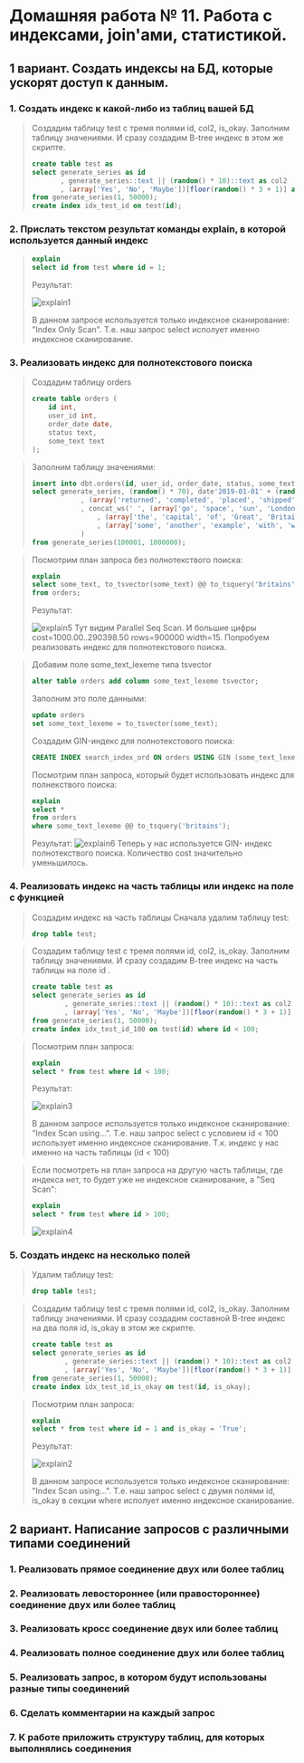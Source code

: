 # Домашняя работа № 11. Работа с индексами, join'ами, статистикой.

## 1 вариант. Создать индексы на БД, которые ускорят доступ к данным.

### 1. Создать индекс к какой-либо из таблиц вашей БД
> Создадим таблицу test с тремя полями id, col2, is_okay. Заполним таблицу значениями. И сразу создадим B-tree индекс в этом же скрипте.
> ```sql
> create table test as 
> select generate_series as id
>        , generate_series::text || (random() * 10)::text as col2 
>        , (array['Yes', 'No', 'Maybe'])[floor(random() * 3 + 1)] as is_okay
> from generate_series(1, 50000);
> create index idx_test_id on test(id);
> ```

### 2. Прислать текстом результат команды explain, в которой используется данный индекс
> ```sql
> explain
> select id from test where id = 1;
> ```
> Результат:
>
> <image src="images/explain1.png" alt="explain1">
>
> В данном запросе используется только индексное сканирование: "Index Only Scan". Т.е. наш запрос select исполует именно индексное сканирование.

### 3. Реализовать индекс для полнотекстового поиска
> Создадим таблицу orders
> ```sql
> create table orders (
>     id int,
>     user_id int,
>     order_date date,
>     status text,
>     some_text text
> );
> ```

> Заполним таблицу значениями:
> ```sql
> insert into dbt.orders(id, user_id, order_date, status, some_text)
> select generate_series, (random() * 70), date'2019-01-01' + (random() * 300)::int as order_date
>         	  , (array['returned', 'completed', 'placed', 'shipped'])[(random() * 4)::int]
>             , concat_ws(' ', (array['go', 'space', 'sun', 'London'])[(random() * 5)::int]
>                 , (array['the', 'capital', 'of', 'Great', 'Britain'])[(random() * 6)::int]
>                 , (array['some', 'another', 'example', 'with', 'words'])[(random() * 6)::int]
>             )
> from generate_series(100001, 1000000);
> ```

> Посмотрим план запроса без полнотекствого поиска:
> ```sql
> explain
> select some_text, to_tsvector(some_text) @@ to_tsquery('britains')
> from orders;
> ```
> Результат:
>
> <image src="images/explain5.png" alt="explain5">
> Тут видим Parallel Seq Scan. И большие цифры cost=1000.00..290398.50 rows=900000 width=15. Попробуем реализовать индекс для полнотекстового поиска. 

> Добавим поле some_text_lexeme типа tsvector
> ```sql
> alter table orders add column some_text_lexeme tsvector;
> ```
>
> Заполним это поле данными:
> ```sql
> update orders
> set some_text_lexeme = to_tsvector(some_text);
> ```
>
> Создадим GIN-индекс для полнотекстового поиска:
> ```sql
> CREATE INDEX search_index_ord ON orders USING GIN (some_text_lexeme);
> ```
>
> Посмотрим план запроса, который будет использовать индекс для полнекствого поиска:
> ```sql
> explain
> select *
> from orders
> where some_text_lexeme @@ to_tsquery('britains');
> ```
> Результат:
> <image src="images/explain6.png" alt="explain6">
> Теперь у нас используется GIN- индекс полнотекствого поиска. Количество cost значительно уменьшилось.

### 4. Реализовать индекс на часть таблицы или индекс на поле с функцией
> Создадим индекс на часть таблицы
> Сначала удалим таблицу test:
> ```sql
> drop table test;
> ```

> Создадим таблицу test с тремя полями id, col2, is_okay. Заполним таблицу значениями. И сразу создадим B-tree индекс на часть таблицы на поле id .
> ```sql
> create table test as 
> select generate_series as id
>         , generate_series::text || (random() * 10)::text as col2 
>         , (array['Yes', 'No', 'Maybe'])[floor(random() * 3 + 1)] as is_okay
> from generate_series(1, 50000);
> create index idx_test_id_100 on test(id) where id < 100;
> ```

> Посмотрим план запроса:
> ```sql
> explain
> select * from test where id < 100;
> ```
> Результат:
>
> <image src="images/explain3.png" alt="explain3">
>
> В данном запросе используется только индексное сканирование: "Index Scan using...". Т.е. наш запрос select с условием id < 100 использует именно индексное сканирование. Т.к. индекс у нас именно на часть таблицы (id < 100)

> Если посмотреть на план запроса на другую часть таблицы, где индекса нет, то будет уже не индексное сканирование, а "Seq Scan":
> ```sql
> explain
> select * from test where id > 100;
> ```
>
> <image src="images/explain4.png" alt="explain4">

### 5. Создать индекс на несколько полей
> Удалим таблицу test:
> ```sql
> drop table test;
> ```

> Создадим таблицу test с тремя полями id, col2, is_okay. Заполним таблицу значениями. И сразу создадим составной B-tree индекс на два поля id, is_okay в этом же скрипте.
> ```sql
> create table test as
> select generate_series as id
>         , generate_series::text || (random() * 10)::text as col2
>         , (array['Yes', 'No', 'Maybe'])[floor(random() * 3 + 1)] as is_okay
> from generate_series(1, 50000);
> create index idx_test_id_is_okay on test(id, is_okay);
> ```

> Посмотрим план запроса:
> ```sql
> explain
> select * from test where id = 1 and is_okay = 'True';
> ```
> Результат:
>
> <image src="images/explain2.png" alt="explain2">
>
> В данном запросе используется только индексное сканирование: "Index Scan using...". Т.е. наш запрос select с двумя полями id, is_okay в секции where исполует именно индексное сканирование.

## 2 вариант. Написание запросов с различными типами соединений

### 1. Реализовать прямое соединение двух или более таблиц

### 2. Реализовать левостороннее (или правостороннее) соединение двух или более таблиц

### 3. Реализовать кросс соединение двух или более таблиц

### 4. Реализовать полное соединение двух или более таблиц

### 5. Реализовать запрос, в котором будут использованы разные типы соединений

### 6. Сделать комментарии на каждый запрос

### 7. К работе приложить структуру таблиц, для которых выполнялись соединения